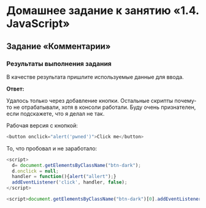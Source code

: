 # Домашнее задание к занятию «1.4. JavaScript»

## Задание «Комментарии»

### Результаты выполнения задания

В качестве результата пришлите используемые данные для ввода.

**Ответ:**

Удалось только через добавление кнопки. Остальные скрипты почему-то не отрабатывали, хотя в консоли работали. Буду очень признателен, если подскажете, что я делал не так. 

Рабочая версия с кнопкой:

```js
<button onclick="alert('pwned')">Click me</button>
```

То, что пробовал и не заработало:

```js
<script>
  d= document.getElementsByClassName("btn-dark");
  d.onclick = null;
  handler = function(){alert("allert");}
  addEventListener('click', handler, false);
</script>
```

```js
<script>document.getElementsByClassName("btn-dark")[0].addEventListener("click", function() { alert("allert") });</script>
```